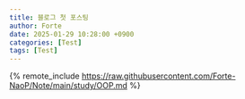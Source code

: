 ```yaml
---
title: 블로그 첫 포스팅
author: Forte
date: 2025-01-29 10:28:00 +0900
categories: [Test]
tags: [Test]
---
```


{% remote_include https://raw.githubusercontent.com/Forte-NaoP/Note/main/study/OOP.md %}